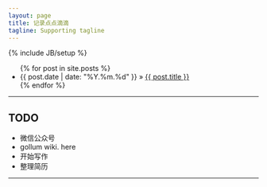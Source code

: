 ```yaml
---
layout: page
title: 记录点点滴滴
tagline: Supporting tagline
---
```

{% include JB/setup %}

<ul class="posts">
  {% for post in site.posts %}
  <!-- date_to_string -->
    <li><span>{{ post.date | date: "%Y.%m.%d" }}</span> &raquo; <a href="{{ BASE_PATH }}{{ post.url }}">{{ post.title }}</a></li>
  {% endfor %}
</ul>

---

## TODO

* 微信公众号
* gollum wiki. here
* 开始写作
* 整理简历

---
